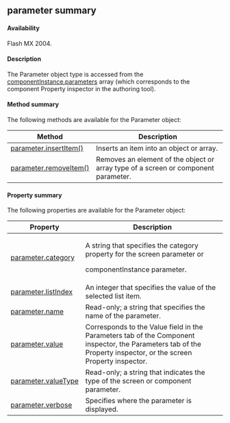 ## parameter summary

#### Availability

Flash MX 2004.

#### Description

The Parameter object type is accessed from the [componentInstance.parameters](#!AdobeDocs/developers-animatesdk-docs/test/ComponentInstance_object/componentInstance.md) array (which corresponds to the component Property inspector in the authoring tool).

#### Method summary

The following methods are available for the Parameter object:

| **Method**                              | **Description**                                                                    |
|-----------------------------------------|------------------------------------------------------------------------------------|
| [parameter.insertItem()](#!AdobeDocs/developers-animatesdk-docs/test/Parameter_object/paramete1.md) | Inserts an item into an object or array.                                           |
| [parameter.removeItem()](#!AdobeDocs/developers-animatesdk-docs/test/Parameter_object/paramete4.md) | Removes an element of the object or array type of a screen or component parameter. |

#### Property summary

The following properties are available for the Parameter object:

<table><thead><tr class="header"><th><strong>Property</strong></th><th><strong>Description</strong></th></tr></thead><tbody><tr class="odd"><td><a href="#!AdobeDocs/developers-animatesdk-docs/test/Parameter_object/parameter.md">parameter.category</a></td><td><p>A string that specifies the category property for the screen parameter or</p><p>componentInstance parameter.</p></td></tr><tr class="even"><td><a href="#!AdobeDocs/developers-animatesdk-docs/test/Parameter_object/paramete2.md">parameter.listIndex</a></td><td>An integer that specifies the value of the selected list item.</td></tr><tr class="odd"><td><a href="#!AdobeDocs/developers-animatesdk-docs/test/Parameter_object/paramete3.md">parameter.name</a></td><td>Read-only; a string that specifies the name of the parameter.</td></tr><tr class="even"><td><a href="#!AdobeDocs/developers-animatesdk-docs/test/Parameter_object/paramete5.md">parameter.value</a></td><td>Corresponds to the Value field in the Parameters tab of the Component inspector, the Parameters tab of the Property inspector, or the screen Property inspector.</td></tr><tr class="odd"><td><a href="#!AdobeDocs/developers-animatesdk-docs/test/Parameter_object/paramete6.md">parameter.valueType</a></td><td>Read-only; a string that indicates the type of the screen or component parameter.</td></tr><tr class="even"><td><a href="#!AdobeDocs/developers-animatesdk-docs/test/Parameter_object/paramete7.md">parameter.verbose</a></td><td>Specifies where the parameter is displayed.</td></tr></tbody></table>

<span id="parameter.category" class="anchor"></span>

